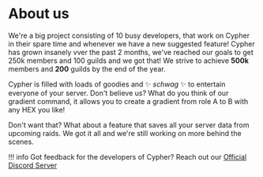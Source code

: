 # About us

We're a big project consisting of 10 busy developers, that work on Cypher in their spare time and whenever we have a new suggested feature! Cypher has grown insanely vver the past 2 months, we've reached our goals to get 250k members and 100 guilds and we got that! We strive to achieve **500k** members and **200** guilds by the end of the year.  

Cypher is filled with loads of goodies and ✨ *schwag* ✨ to entertain everyone of your server. Don't believe us? What do you think of our gradient command, it allows you to create a gradient from role A to B with any HEX you like! 

Don't want that? What about a feature that saves all your server data from upcoming raids. We got it all and we're still working on more behind the scenes. 

!!! info
    Got feedback for the developers of Cypher? Reach out our [Official Discord Server](https://discord.gg/JxUMeHq)  
